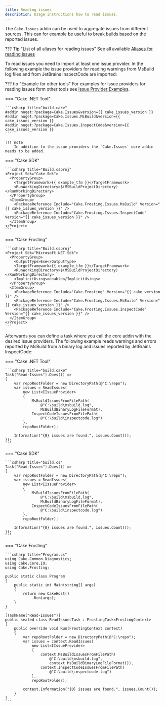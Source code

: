 ```yaml
---
title: Reading issues
description: Usage instructions how to read issues.
---
```


The `Cake.Issues` addin can be used to aggregate issues from different sources.
This can for example be useful to break builds based on the reported issues.

??? Tip "List of all aliases for reading issues"
    See all available [Aliases for reading issues](https://cakebuild.net/extensions/cake-issues/#Reading-Issues)

To read issues you need to import at least one issue provider.
In the following example the issue providers for reading warnings from MsBuild log files
and from JetBrains InspectCode are imported:

??? tip "Example for other tools"
    For examples for issue providers for reading issues form other tools see [Issue Provider Examples](../../issue-providers/index.md).

=== "Cake .NET Tool"

    ```csharp title="build.cake"
    #addin nuget:?package=Cake.Issues&version={{ cake_issues_version }}
    #addin nuget:?package=Cake.Issues.MsBuild&version={{ cake_issues_version }}
    #addin nuget:?package=Cake.Issues.InspectCode&version={{ cake_issues_version }}
    ```

    !!! note
        In addition to the issue providers the `Cake.Issues` core addin needs to be added.

=== "Cake SDK"

    ```csharp title="Build.csproj"
    <Project Sdk="Cake.Sdk">
      <PropertyGroup>
        <TargetFramework>{{ example_tfm }}</TargetFramework>
        <RunWorkingDirectory>$(MSBuildProjectDirectory)</RunWorkingDirectory>
      </PropertyGroup>
      <ItemGroup>
        <PackageReference Include="Cake.Frosting.Issues.MsBuild" Version="{{ cake_issues_version }}" />
        <PackageReference Include="Cake.Frosting.Issues.InspectCode" Version="{{ cake_issues_version }}" />
      </ItemGroup>
    </Project>
    ```

=== "Cake Frosting"

    ```csharp title="Build.csproj"
    <Project Sdk="Microsoft.NET.Sdk">
      <PropertyGroup>
        <OutputType>Exe</OutputType>
        <TargetFramework>{{ example_tfm }}</TargetFramework>
        <RunWorkingDirectory>$(MSBuildProjectDirectory)</RunWorkingDirectory>
        <ImplicitUsings>enable</ImplicitUsings>
      </PropertyGroup>
      <ItemGroup>
        <PackageReference Include="Cake.Frosting" Version="{{ cake_version }}" />
        <PackageReference Include="Cake.Frosting.Issues.MsBuild" Version="{{ cake_issues_version }}" />
        <PackageReference Include="Cake.Frosting.Issues.InspectCode" Version="{{ cake_issues_version }}" />
      </ItemGroup>
    </Project>
    ```

Afterwards you can define a task where you call the core addin with the desired issue providers.
The following example reads warnings and errors reported by MsBuild from a binary log
and issues reported by JetBrains InspectCode:

=== "Cake .NET Tool"

    ```csharp title="build.cake"
    Task("Read-Issues").Does(() =>
    {
        var repoRootFolder = new DirectoryPath(@"C:\repo");
        var issues = ReadIssues(
            new List<IIssueProvider>
            {
                MsBuildIssuesFromFilePath(
                    @"C:\build\msbuild.log",
                    MsBuildBinaryLogFileFormat),
                InspectCodeIssuesFromFilePath(
                    @"C:\build\inspectcode.log")
            },
            repoRootFolder);
    
        Information("{0} issues are found.", issues.Count());
    });
    ```

=== "Cake SDK"

    ```csharp title="build.cs"
    Task("Read-Issues").Does(() =>
    {
        var repoRootFolder = new DirectoryPath(@"C:\repo");
        var issues = ReadIssues(
            new List<IIssueProvider>
            {
                MsBuildIssuesFromFilePath(
                    @"C:\build\msbuild.log",
                    MsBuildBinaryLogFileFormat),
                InspectCodeIssuesFromFilePath(
                    @"C:\build\inspectcode.log")
            },
            repoRootFolder);
    
        Information("{0} issues are found.", issues.Count());
    });
    ```

=== "Cake Frosting"

    ```csharp title="Program.cs"
    using Cake.Common.Diagnostics;
    using Cake.Core.IO;
    using Cake.Frosting;

    public static class Program
    {
        public static int Main(string[] args)
        {
            return new CakeHost()
                .Run(args);
        }
    }

    [TaskName("Read-Issues")]
    public sealed class ReadIssuesTask : FrostingTask<FrostingContext>
    {
        public override void Run(FrostingContext context)
        {
            var repoRootFolder = new DirectoryPath(@"C:\repo");
            var issues = context.ReadIssues(
                new List<IIssueProvider>
                {
                    context.MsBuildIssuesFromFilePath(
                        @"C:\build\msbuild.log",
                        context.MsBuildBinaryLogFileFormat()),
                    context.InspectCodeIssuesFromFilePath(
                        @"C:\build\inspectcode.log")
                },
                repoRootFolder);

            context.Information("{0} issues are found.", issues.Count());
        }
    }
    ```
